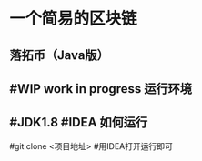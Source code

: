 一个简易的区块链
===
落拓币（Java版）
---
#WIP work in progress
运行环境
---
#JDK1.8
#IDEA
如何运行
---
#git clone <项目地址>
#用IDEA打开运行即可
